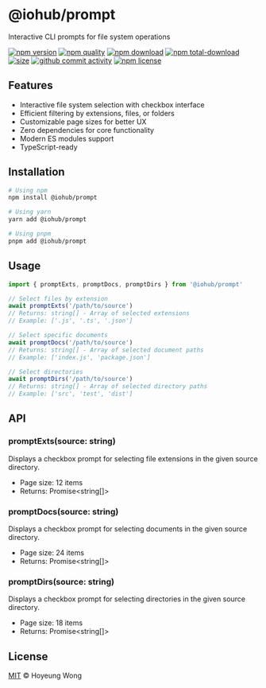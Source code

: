 # @iohub/prompt

Interactive CLI prompts for file system operations

[![npm version](https://img.shields.io/npm/v/@iohub/prompt.svg?style=flat-square)](https://npmjs.org/package/@iohub/prompt)
[![npm quality](http://npm.packagequality.com/shield/@iohub/prompt.svg?style=flat-square)](http://packagequality.com/#?package=@iohub/prompt)
[![npm download](https://img.shields.io/npm/dm/@iohub/prompt.svg?style=flat-square)](https://npmjs.org/package/@iohub/prompt)
[![npm total-download](https://img.shields.io/npm/dt/@iohub/prompt.svg?style=flat-square)](https://npmjs.org/package/@iohub/prompt)
[![size](https://packagephobia.now.sh/badge?p=@iohub/prompt)](https://packagephobia.now.sh/result?p=@iohub/prompt)
[![github commit activity](https://img.shields.io/github/commit-activity/y/hoyeungw/iohub?style=flat-square)](https://github.com/hoyeungw/iohub)
[![npm license](https://img.shields.io/npm/l/@iohub/prompt.svg?style=flat-square)](https://npmjs.org/package/@iohub/prompt)

## Features

- Interactive file system selection with checkbox interface
- Efficient filtering by extensions, files, or folders
- Customizable page sizes for better UX
- Zero dependencies for core functionality
- Modern ES modules support
- TypeScript-ready

## Installation

```bash
# Using npm
npm install @iohub/prompt

# Using yarn
yarn add @iohub/prompt

# Using pnpm
pnpm add @iohub/prompt
```

## Usage

```js
import { promptExts, promptDocs, promptDirs } from '@iohub/prompt'

// Select files by extension
await promptExts('/path/to/source')
// Returns: string[] - Array of selected extensions
// Example: ['.js', '.ts', '.json']

// Select specific documents
await promptDocs('/path/to/source')
// Returns: string[] - Array of selected document paths
// Example: ['index.js', 'package.json']

// Select directories
await promptDirs('/path/to/source')
// Returns: string[] - Array of selected directory paths
// Example: ['src', 'test', 'dist']
```

## API

### promptExts(source: string)
Displays a checkbox prompt for selecting file extensions in the given source directory.
- Page size: 12 items
- Returns: Promise<string[]>

### promptDocs(source: string)
Displays a checkbox prompt for selecting documents in the given source directory.
- Page size: 24 items
- Returns: Promise<string[]>

### promptDirs(source: string)
Displays a checkbox prompt for selecting directories in the given source directory.
- Page size: 18 items
- Returns: Promise<string[]>

## License

[MIT](LICENSE) © Hoyeung Wong
